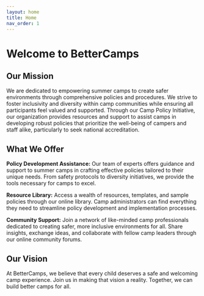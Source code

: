 ```yaml
---
layout: home
title: Home
nav_order: 1
---
```


# **Welcome to BetterCamps**  
  
## Our Mission
We are dedicated to empowering summer camps to create safer environments through comprehensive policies and procedures. We strive to foster inclusivity and diversity within camp communities while ensuring all participants feel valued and supported. Through our Camp Policy Initiative, our organization provides resources and support to assist camps in developing robust policies that prioritize the well-being of campers and staff alike, particularly to seek national accreditation.  

## What We Offer  
**Policy Development Assistance:** Our team of experts offers guidance and support to summer camps in crafting effective policies tailored to their unique needs. From safety protocols to diversity initiatives, we provide the tools necessary for camps to excel.  

**Resource Library:** Access a wealth of resources, templates, and sample policies through our online library. Camp administrators can find everything they need to streamline policy development and implementation processes.  

**Community Support:** Join a network of like-minded camp professionals dedicated to creating safer, more inclusive environments for all. Share insights, exchange ideas, and collaborate with fellow camp leaders through our online community forums.  

## Our Vision  
At BetterCamps, we believe that every child deserves a safe and welcoming camp experience. Join us in making that vision a reality. Together, we can build better camps for all.  

